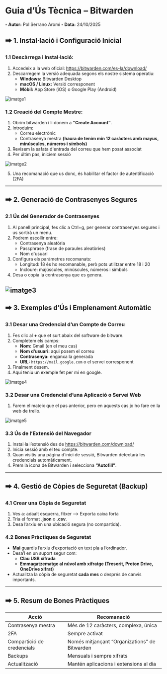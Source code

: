 # Guia d’Ús Tècnica – Bitwarden

**- Autor:** Pol Serrano Aromí
**- Data:** 24/10/2025

## 🠲 1. Instal·lació i Configuració Inicial

### 1.1 Descàrrega i Instal·lació:
1. Accedeix a la web oficial: https://bitwarden.com/es-la/download/
2. Descarregem la versió adequada segons els nostre sistema operatiu:
   - **Windows:** Bitwarden Desktop  
   - **macOS / Linux:** Versió corresponent  
   - **Mòbil:** App Store (iOS) o Google Play (Android)
  
![imatge1](/tasca_01/img/imatge_01.png)

### 1.2 Creació del Compte Mestre:
1. Obrim bitwarden i li donem a **“Create Account”**.  
2. Introduim:
   - Correu electrònic
   - Contrasenya mestra **(haura de tenim min 12 caràcters amb mayus, minúscules, números i símbols)**   
3. Revisem la safata d'entrada del correu que hem posat associat
4. Per últim pas, iniciem sessió

![imatge2](/tasca_01/img/imatge_02.png)

5. Una recomanació que us donc, és habilitar el factor de autentificació (2FA)

---

## 🠲 2. Generació de Contrasenyes Segures

### 2.1 Ús del Generador de Contrasenyes
1. Al panell principal, fes clic a Ctrl+g, per generar contrasenyes segures i us sortirà un menu.  
2. Podrem escollir entre:
   - Contrasenya aleatòria
   - Passphrase (frase de paraules aleatòries)
   - Nom d'usuari
3. Configura els paràmetres recomanats:
   - Longitud: 18 és ho recomanable, però pots utilitzar entre 18 i 20
   - Incloure: majúscules, minúscules, números i símbols
4. Desa o copia la contrasenya que es genera.

![imatge3](/tasca_01/img/imatge_03.png)
---

## 🠲 3. Exemples d’Ús i Emplenament Automàtic

### 3.1 Desar una Credencial d’un Compte de Correu
1. Fes clic al **+** que et surt abaix del software de bitware.  
2. Completem els camps:
   - **Nom:** Gmail (en el meu cas) 
   - **Nom d’usuari:** aqui posem el correu
   - **Contrasenya:** enganxa la generada  
   - **URL:** `https://mail.google.com` o el servei corresponent  
3. Finalment desem.
4. Aqui teniu un exemple fet per mi en google.

![imatge4](/tasca_01/img/imatge_04.png)

### 3.2 Desar una Credencial d’una Aplicació o Servei Web
1. Farem el mateix que el pas anterior, pero en aquests cas jo ho fare en la web de trello.

![imatge5](/tasca_01/img/imatge_05.png)

### 3.3 Ús de l’Extensió del Navegador
1. Instal·la l’extensió des de https://bitwarden.com/download/
2. Inicia sessió amb el teu compte.  
3. Quan visitis una pàgina d’inici de sessió, Bitwarden detectarà les credencials automàticament.  
4. Prem la icona de Bitwarden i selecciona **“Autofill”**.

---

## 🠲 4. Gestió de Còpies de Seguretat (Backup)

### 4.1 Crear una Còpia de Seguretat
1. Ves a: adaalt esquerra, fitxer --> Exporta caixa forta
2. Tria el format **.json** o **.csv**.  
3. Desa l’arxiu en una ubicació segura (no compartida).  

### 4.2 Bones Pràctiques de Seguretat
- **Mai** guardis l’arxiu d’exportació en text pla a l’ordinador.  
- Desa’l en un suport segur com:
  - **Clau USB xifrada**
  - **Emmagatzematge al núvol amb xifratge (Tresorit, Proton Drive, OneDrive xifrat)**  
- Actualitza la còpia de seguretat **cada mes** o després de canvis importants.

---

## 🠲 5. Resum de Bones Pràctiques

| Acció | Recomanació |
|-------|--------------|
| Contrasenya mestra | Més de 12 caràcters, complexa, única |
| 2FA | Sempre activat |
| Compartició de credencials | Només mitjançant “Organizations” de Bitwarden |
| Backups | Mensuals i sempre xifrats |
| Actualització | Mantén aplicacions i extensions al dia |
